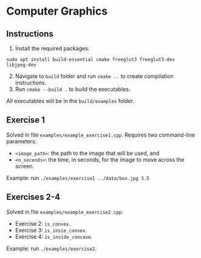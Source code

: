 # Computer Graphics


## Instructions
1. Install the required packages:
```
sudo apt install build-essential cmake freeglut3 freeglut3-dev libjpeg-dev
```
2. Navigate to `build` folder and run `cmake ..` to create compilation instructions.
3. Run `cmake --build .` to build the executables.

All executables will be in the `build/examples` folder.


## Exercise 1
Solved in file `examples/example_exercise1.cpp`. Requires two command-line parameters:
* `<image_path>`: the path to the image that will be used, and
* `<n_seconds>`: the time, in seconds, for the image to move across the screen.

Example: run `./examples/exercise1 ../data/box.jpg 3.5`


## Exercises 2-4
Solved in file `examples/example_exercise2.cpp`:
* Exercise 2: `is_convex`.
* Exercise 3: `is_insie_convex`.
* Exercise 4: `is_inside_concave`.

Example: run `./examples/exercise2`.
